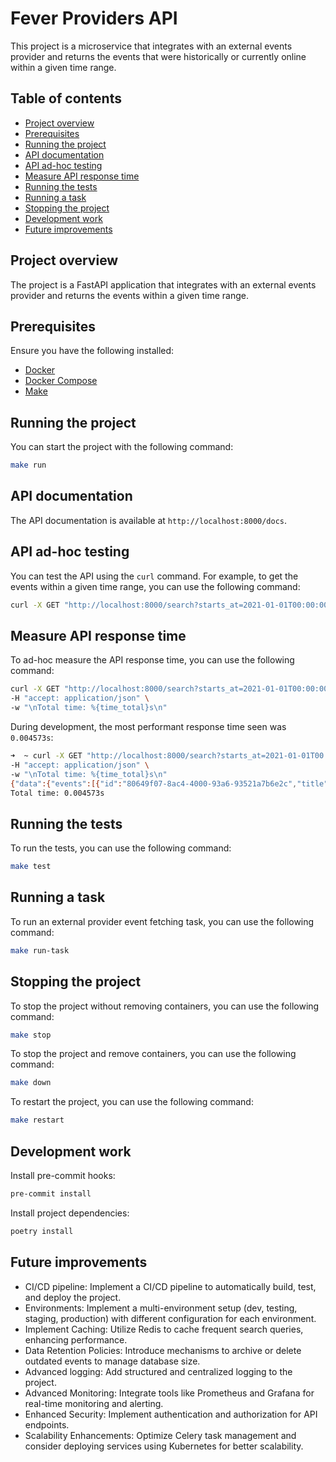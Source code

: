 # Fever Providers API

This project is a microservice that integrates with an external events provider and returns the events that were historically or currently online within a given time range.

## Table of contents

- [Project overview](#project-overview)
- [Prerequisites](#prerequisites)
- [Running the project](#running-the-project)
- [API documentation](#api-documentation)
- [API ad-hoc testing](#api-ad-hoc-testing)
- [Measure API response time](#measure-api-response-time)
- [Running the tests](#running-the-tests)
- [Running a task](#running-a-task)
- [Stopping the project](#stopping-the-project)
- [Development work](#development-work)
- [Future improvements](#future-improvements)

## Project overview

The project is a FastAPI application that integrates with an external events provider and returns the events within a given time range.

## Prerequisites

Ensure you have the following installed:

- [Docker](https://www.docker.com/get-started)
- [Docker Compose](https://docs.docker.com/compose/install/)
- [Make](https://www.gnu.org/software/make/)

## Running the project

You can start the project with the following command:

```bash
make run
```

## API documentation

The API documentation is available at `http://localhost:8000/docs`.

## API ad-hoc testing

You can test the API using the `curl` command. For example, to get the events within a given time range, you can use the following command:

```bash
curl -X GET "http://localhost:8000/search?starts_at=2021-01-01T00:00:00Z&ends_at=2021-12-31T23:59:59Z"
```

## Measure API response time

To ad-hoc measure the API response time, you can use the following command:

```bash
curl -X GET "http://localhost:8000/search?starts_at=2021-01-01T00:00:00&ends_at=2021-12-31T23:59:59Z" \
-H "accept: application/json" \
-w "\nTotal time: %{time_total}s\n"
```

During development, the most performant response time seen was `0.004573s`:

```bash
➜  ~ curl -X GET "http://localhost:8000/search?starts_at=2021-01-01T00:00:00&ends_at=2021-12-31T23:59:55Z" \
-H "accept: application/json" \
-w "\nTotal time: %{time_total}s\n"
{"data":{"events":[{"id":"80649f07-8ac4-4000-93a6-93521a7b6e2c","title":"Pantomima Full","start_date":"2021-02-10","start_time":"20:00:00","end_date":"2021-02-10","end_time":"21:30:00","min_price":55.0,"max_price":55.0},{"id":"49a57bed-efbb-4a8f-bf28-079c22fc4ddf","title":"Camela en concierto","start_date":"2021-06-30","start_time":"21:00:00","end_date":"2021-06-30","end_time":"22:00:00","min_price":15.0,"max_price":30.0},{"id":"75243926-3c8a-49fd-a752-37840435344b","title":"Los Morancos","start_date":"2021-07-31","start_time":"20:00:00","end_date":"2021-07-31","end_time":"21:20:00","min_price":65.0,"max_price":75.0}]},"error":null}
Total time: 0.004573s
```

## Running the tests

To run the tests, you can use the following command:

```bash
make test
```

## Running a task

To run an external provider event fetching task, you can use the following command:

```bash
make run-task
```

## Stopping the project

To stop the project without removing containers, you can use the following command:

```bash
make stop
```

To stop the project and remove containers, you can use the following command:

```bash
make down
```

To restart the project, you can use the following command:

```bash
make restart
```

## Development work

Install pre-commit hooks:

```bash
pre-commit install
```

Install project dependencies:

```bash
poetry install
```

## Future improvements

- CI/CD pipeline: Implement a CI/CD pipeline to automatically build, test, and deploy the project.
- Environments: Implement a multi-environment setup (dev, testing, staging, production) with different configuration for each environment.
- Implement Caching: Utilize Redis to cache frequent search queries, enhancing performance.
- Data Retention Policies: Introduce mechanisms to archive or delete outdated events to manage database size.
- Advanced logging: Add structured and centralized logging to the project.
- Advanced Monitoring: Integrate tools like Prometheus and Grafana for real-time monitoring and alerting.
- Enhanced Security: Implement authentication and authorization for API endpoints.
- Scalability Enhancements: Optimize Celery task management and consider deploying services using Kubernetes for better scalability.

